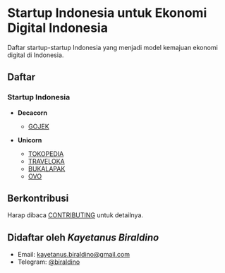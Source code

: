 # Startup Indonesia untuk Ekonomi Digital Indonesia

Daftar startup-startup Indonesia yang menjadi model kemajuan ekonomi digital di Indonesia.

## Daftar

### Startup Indonesia


* **Decacorn**
  + [GOJEK](https://www.gojek.com)

* **Unicorn**
  + [TOKOPEDIA](https://www.tokopedia.com)
  + [TRAVELOKA](https://www.traveloka.com)
  + [BUKALAPAK](https://www.bukalapak.com)
  + [OVO](https://play.google.com/store/apps/details?id=ovo.id&hl=in)



## Berkontribusi
Harap dibaca [CONTRIBUTING](CONTRIBUTING.md) untuk detailnya.

## Didaftar oleh *Kayetanus Biraldino*
- Email: kayetanus.biraldino@gmail.com
- Telegram: [@biraldino](https://t.me/biraldino)

